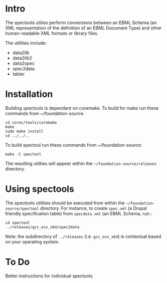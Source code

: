 # Intro

The spectools utilies perform conversions between an EBML Schema (an XML representation of the definition of an EBML Document Type) and other human-readable XML formats or library files.

The utilities include:

- data2lib
- data2lib2
- data2spec
- spec2data
- tabler

# Installation

Building spectools is dependant on coremake. To build for make run these commands from ~/foundation-source.

```
cd corec/tools/coremake
make
sudo make install
cd ../../..
```

To build spectool run these commands from ~/foundation-source:

```
make -C spectool
```

The resulting utilties will appear within the `~/foundation-source/releases` directory.

# Using spectools

The spectools utilities should be executed from within the `~/foundation-source/spectool` directory. For instance, to create `spec.xml` (a Drupal friendly specification table) from `specdata.xml` (an EBML Schema, run.:

```
cd spectool
../releases/gcc_osx_x64/spec2data
```

Note: the subdirectory of `../releases` (i.e. `gcc_osx_x64`) is contextual based on your operating system.

# To Do

Better instructions for individual spectools